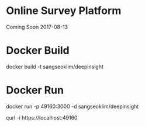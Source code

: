 # Online Survey Platform
Coming Soon
2017-08-13

# Docker Build
docker build -t sangseoklim/deepinsight
# Docker Run
docker run -p 49160:3000 -d sangseoklim/deepinsight

curl -i https://localhost:49160
